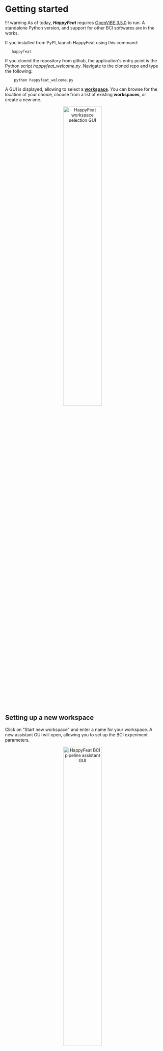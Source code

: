 # Getting started

!!! warning
    As of today, ***HappyFeat*** requires [OpenViBE 3.5.0](http://openvibe.inria.fr/) to run. A standalone Python version, and support for other BCI softwares are in the works. 

If you installed from PyPI, launch HappyFeat using this command:

```shell
   happyfeat
```

If you cloned the repository from github, the application's entry point is the Python script *happyfeat_welcome.py*. Navigate to the cloned repo and type the following:

```shell
    python happyfeat_welcome.py
```

A GUI is displayed, allowing to select a **[workspace](workspaces.md)**. You can browse for the location of your choice, choose from a list of existing **workspaces**, or create a new one.

<center><img src="../../img/hf_gui1.png" alt="HappyFeat workspace selection GUI" style='height: 50%; width: 50%; object-fit: contain;'/></center>

## Setting up a new workspace

Click on "Start new workspace" and enter a name for your workspace. A new assistant GUI will open, allowing you to set up the BCI experiment parameters. 

<center><img src="../../img/hf_gui2.png" alt="HappyFeat BCI pipeline assistant GUI" style='height: 50%; width: 50%; object-fit: contain;'/></center>

In the "Protocol Selection" drop-down menu, select the metric(s)/feature(s) you want to work with (eg: `Power Spectrum based classification`). As of today, you can choose between **Power Spectral Density**, **Connectivity-based Node Strength**, or **mixing both**.

Then, enter the parameters for your experiment: Number of trials, trial length, etc.

You can either use known channel montages (e.g. `standard 1020`) or a custom montage. See the [specific page on montages](montage.md) for more information.

You also need to browse for the **OpenViBE** designer application on your computer (either the .exe, .sh or .cmd file).

Click on `Generate scenarios & Launch HappyFeat` when you're ready. 
 
From there on, files & folders will be located in the `<workspacesFolder>/<myworkspacename>` folder, 
and all information and configuration will be managed in the `<workspacesFolder>/<myworkspacename>.hfw` file.

## Loading an existing workspace

You can find the list of existing *workspaces* in the *happyfeat_welcome.py* GUI. Browse for the folder `<workspacesFolder>` of your choice on your computer, then select a workspace in the list and click on "Load existing workspace". All previously handled parameters, results, and working files are loaded.

Note that workspaces can be shared from one computer to another, by simply copying the workspace's folder and configuration file.